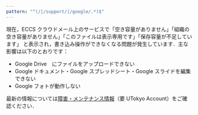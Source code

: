 ```yaml
---
pattern: "^(/|/support/|/google/.*)$"
---
```


<div class="box--alert">

  現在，ECCS クラウドメール上のサービスで「空き容量がありません」「組織の空き容量がありません」「このファイルは表示専用です」「保存容量が不足しています」 と表示され，書き込み操作ができなくなる問題が発生しています．主な影響は以下のとおりです：
  - Google Drive　にファイルをアップロードできない
  - Google ドキュメント・Google スプレッドシート・Google スライドを編集できない
  - Google フォトが動作しない

  最新の情報については[障害・メンテナンス情報](https://univtokyo.sharepoint.com/sites/utokyoaccount/_layouts/15/listform.aspx?PageType=4&ListId=b3a9507a%2Db73e%2D432f%2Db33a%2D6ff9779310f2&ID=101&ContentTypeID=0x010077E350E4B86D594C93F01D43B08AD09900D1BA110F28A46C4FAB238B694200CEB3)（要 UTokyo Account）をご確認ください．
</div>
